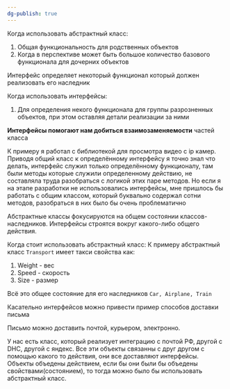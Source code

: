 ```yaml
---
dg-publish: true
---
```

Когда использовать абстрактный класс:
1. Общая функциональность для родственных объектов
2. Когда в перспективе может быть большое количество базового функционала для дочерних объектов

Интерфейс определяет некоторый функционал который должен реализовать его наследник 

Когда использовать интерфейсы:
1. Для определения некого функционала для группы разрозненных объектов, при этом оставляя детали реализации за ними

**Интерфейсы помогают нам добиться взаимозаменяемости** частей класса

К примеру я работал с библиотекой для просмотра видео c ip камер. Приводя общий класс к определённому интерфейсу я точно знал что делать, интерфейс служил только определённому функционалу, там были методы которые служили определенному действию, не составляла труда разобраться с логикой этих паре методов. Но если я на этапе разработки не использовались интерфейсы, мне пришлось бы работать с общим классом, который буквально содержал сотни методов, разобраться в них было бы очень проблематично

Абстрактные классы фокусируются на общем состоянии классов-наследников. Интерфейсы строятся вокруг какого-либо общего действия.

Когда стоит использовать абстрактный класс:
К примеру абстрактный класс `Transport` имеет такси свойства как:
1. Weight - вес
2. Speed - скорость
3. Size - размер

Всё это общее состояние для его наследников `Car, Airplane, Train`


Касательно интерфейсов можно привести пример способов доставки письма

Письмо можно доставить почтой, курьером, электронно.

У нас есть класс, который реализует интеграцию с почтой РФ, другой с DHC, другой с яндекс. Все эти объекты связанны с друг другом с помощью какого то действия, они все доставляют интерфейсы. Объекты объедены действием, если бы они были бы объедены свойствами(состоянием), то тогда можно было бы использовать абстрактный класс.

